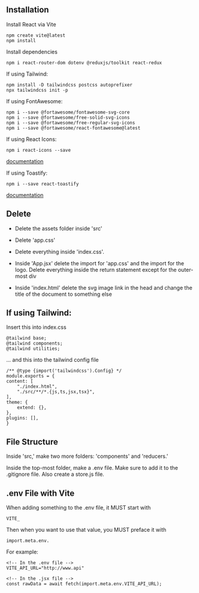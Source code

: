 ## Installation

Install React via Vite

    npm create vite@latest
    npm install

Install dependencies

    npm i react-router-dom dotenv @reduxjs/toolkit react-redux

If using Tailwind:

    npm install -D tailwindcss postcss autoprefixer
    npx tailwindcss init -p

If using FontAwesome:

    npm i --save @fortawesome/fontawesome-svg-core
    npm i --save @fortawesome/free-solid-svg-icons
    npm i --save @fortawesome/free-regular-svg-icons
    npm i --save @fortawesome/react-fontawesome@latest

If using React Icons: 

    npm i react-icons --save 

[documentation](https://react-icons.github.io/react-icons/)

If using Toastify: 

    npm i --save react-toastify

[documentation](https://www.npmjs.com/package/react-toastify)

## Delete

- Delete the assets folder inside 'src'
- Delete 'app.css'
- Delete everything inside 'index.css'.

- Inside 'App.jsx' delete the import for 'app.css' and the import for the logo. Delete everything inside the return statement except for the outer-most div
- Inside 'index.html' delete the svg image link in the head and change the title of the document to something else

## If using Tailwind:

Insert this into index.css

    @tailwind base;
    @tailwind components;
    @tailwind utilities;

... and this into the tailwind config file

    /** @type {import('tailwindcss').Config} */
    module.exports = {
    content: [
        "./index.html",
        "./src/**/*.{js,ts,jsx,tsx}",
    ],
    theme: {
        extend: {},
    },
    plugins: [],
    }

## File Structure

Inside 'src,' make two more folders: 'components' and 'reducers.'

Inside the top-most folder, make a .env file. Make sure to add it to the .gitignore file. Also create a store.js file.

## .env File with Vite

When adding something to the .env file, it MUST start with

    VITE_

Then when you want to use that value, you MUST preface it with

    import.meta.env.

For example:

    <!-- In the .env file -->
    VITE_API_URL="http://www.api"

    <!-- In the .jsx file -->
    const rawData = await fetch(import.meta.env.VITE_API_URL);
